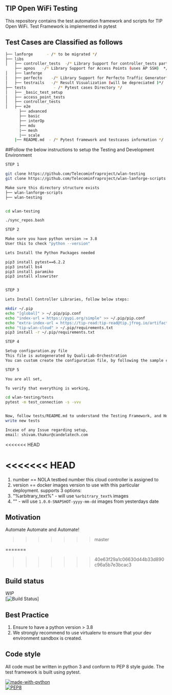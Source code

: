## TIP Open WiFi Testing
This repository contains the test automation framework and scripts for TIP Open WiFi.
Test Framework is implemented in pytest

## Test Cases are Classified as follows
```bash
├── lanforge      - /* to be migrated */
├── libs
│   ├── controller_tests  -/* Library Support for controller_tests part  */
    ├── apnos   -/* Library Support for Access Points (uses AP SSH)  */
│   ├── lanforge    
│   ├── perfecto    -/* Library Support for Perfecto Traffic Generator*/
│   ├── testrails   -/* Result Visualization (will be depreciated )*/
├── tests            - /* Pytest cases Directory */
│   ├── _basic_test_setup
│   ├── access_point_tests
│   ├── controller_tests
│   ├── e2e
      ├── advanced
      ├── basic
      ├── interOp
      ├── mdu
      |── mesh
      |── scale
    |── README.md  - /* Pytest framework and testcases information */
```
##Follow the below instructions to setup the Testing and Development Environment

```bash
STEP 1

git clone https://github.com/Telecominfraproject/wlan-testing
git clone https://github.com/Telecominfraproject/wlan-lanforge-scripts

Make sure this directory structure exists
├── wlan-lanforge-scripts
├── wlan-testing


cd wlan-testing

./sync_repos.bash

STEP 2

Make sure you have python version >= 3.8
User this to check "python --version"

Lets Install the Python Packages needed

pip3 install pytest==6.2.2
pip3 install bs4
pip3 install paramiko
pip3 install xlsxwriter


STEP 3 

Lets Install Controller Libraries, follow below steps:

mkdir ~/.pip
echo "[global]" > ~/.pip/pip.conf
echo "index-url = https://pypi.org/simple" >> ~/.pip/pip.conf
echo "extra-index-url = https://tip-read:tip-read@tip.jfrog.io/artifactory/api/pypi/tip-wlan-python-pypi-local/simple" >> ~/.pip/pip.conf
echo "tip-wlan-cloud" > ~/.pip/requirements.txt
pip3 install -r ~/.pip/requirements.txt

STEP 4

Setup configuration.py file
This file is autogenerated by Quali-Lab-Orchestration
You can custom create the configuration file, by following the sample configuration data structure (tests/configuration.py)

STEP 5

You are all set,

To verify that everything is working,

cd wlan-testing/tests
pytest -m test_connection -s -vvv


Now, follow tests/README.md to understand the Testing Framework, and How to run and 
write new tests

Incase of any Issue regarding setup, 
email: shivam.thakur@candelatech.com

```


<<<<<<< HEAD

<<<<<<< HEAD
=======
1. number == NOLA testbed number this cloud controller is assigned to
2. version == docker images version to use with this particular deployment. supports 3 options:
  1. "%arbitrary_text%" - will use `%arbitrary_text%` images
  2. "" - will use `1.0.0-SNAPSHOT-yyyy-mm-dd` images from yesterdays date
 
## Motivation
Automate Automate and Automate!
>>>>>>> master

=======
>>>>>>> 40e63f29a1c06630d44b33d890c96a5b7e3bcac3
## Build status
*WIP*  
[![Build Status](https://github.com/Telecominfraproject/wlan-testing/workflows/nightly%20build/badge.svg)]

## Best Practice
1. Ensure to have a python version > 3.8
2. We strongly recommend to use virtualenv to ensure that your dev environment sandbox is created.

## Code style
All code must be written in python 3 and conform to PEP 8 style guide. The test framework is built using pytest.  

[![made-with-python](https://img.shields.io/badge/Made%20with-Python-1f425f.svg)](https://www.python.org/)   
[![PEP8](https://img.shields.io/badge/code%20style-pep8-orange.svg)](https://www.python.org/dev/peps/pep-0008/)  

